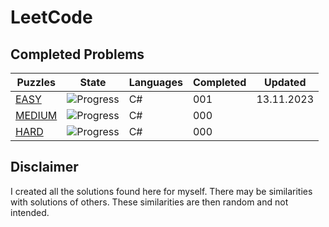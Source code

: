 # LeetCode

## Completed Problems

| Puzzles                                                                                                | State                                    | Languages    | Completed | Updated    |
| ------------------------------------------------------------------------------------------------------ | ---------------------------------------- | ------------ | --------- | ---------- |
| [EASY](https://leetcode.com/problemset/all/?page=1&difficulty=EASY)                                    | ![Progress](https://progress-bar.dev/0)  | C#           | 001       | 13.11.2023 |
| [MEDIUM](https://leetcode.com/problemset/all/?page=1&difficulty=MEDIUM)                                | ![Progress](https://progress-bar.dev/0)  | C#           | 000       |            |
| [HARD](https://leetcode.com/problemset/all/?page=1&difficulty=HARD)                                    | ![Progress](https://progress-bar.dev/0)  | C#           | 000       |            |

## Disclaimer

I created all the solutions found here for myself. There may be similarities with solutions of others. These similarities are then random and not intended.

